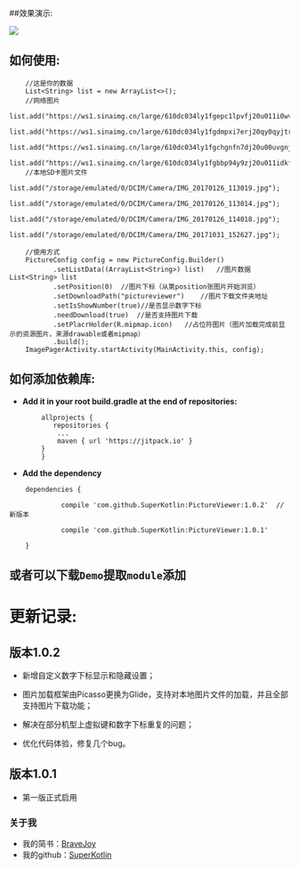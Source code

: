 ##效果演示:

![](/art/PictureViewer.gif)

## 如何使用:

        //这是你的数据
        List<String> list = new ArrayList<>();
        //网络图片
        list.add("https://ws1.sinaimg.cn/large/610dc034ly1fgepc1lpvfj20u011i0wv.jpg");
        list.add("https://ws1.sinaimg.cn/large/610dc034ly1fgdmpxi7erj20qy0qyjtr.jpg");
        list.add("https://ws1.sinaimg.cn/large/610dc034ly1fgchgnfn7dj20u00uvgnj.jpg");
        list.add("https://ws1.sinaimg.cn/large/610dc034ly1fgbbp94y9zj20u011idkf.jpg");
        //本地SD卡图片文件
        list.add("/storage/emulated/0/DCIM/Camera/IMG_20170126_113019.jpg");
        list.add("/storage/emulated/0/DCIM/Camera/IMG_20170126_113014.jpg");
        list.add("/storage/emulated/0/DCIM/Camera/IMG_20170126_114018.jpg");
        list.add("/storage/emulated/0/DCIM/Camera/IMG_20171031_152627.jpg");

		//使用方式
      	PictureConfig config = new PictureConfig.Builder()
               .setListData((ArrayList<String>) list)	//图片数据List<String> list
               .setPosition(0)	//图片下标（从第position张图片开始浏览）
               .setDownloadPath("pictureviewer")	//图片下载文件夹地址
               .setIsShowNumber(true)//是否显示数字下标
               .needDownload(true)	//是否支持图片下载
               .setPlacrHolder(R.mipmap.icon)	//占位符图片（图片加载完成前显示的资源图片，来源drawable或者mipmap）
               .build();
       	ImagePagerActivity.startActivity(MainActivity.this, config);


## 如何添加依赖库:

 - **Add it in your root build.gradle at the end of repositories:**

```
	    allprojects {
		   repositories {
			...
			maven { url 'https://jitpack.io' }
		}
	    }
```


 -  **Add the dependency**
```
	dependencies {

	         compile 'com.github.SuperKotlin:PictureViewer:1.0.2'  //新版本

	         compile 'com.github.SuperKotlin:PictureViewer:1.0.1'	

	}

```


## 或者可以下载`Demo`提取`module`添加

# 更新记录:
## 版本1.0.2
 - 新增自定义数字下标显示和隐藏设置；

 - 图片加载框架由Picasso更换为Glide，支持对本地图片文件的加载，并且全部支持图片下载功能；

 - 解决在部分机型上虚拟键和数字下标重复的问题；

 - 优化代码体验，修复几个bug。


## 版本1.0.1
 - 第一版正式启用

### 关于我
 - 我的简书：[BraveJoy](http://www.jianshu.com/users/c96d2a9d160f/timeline)
 - 我的github：[SuperKotlin](https://github.com/SuperKotlin)